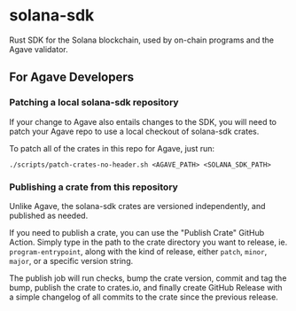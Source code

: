 # solana-sdk

Rust SDK for the Solana blockchain, used by on-chain programs and the Agave
validator.

## For Agave Developers

### Patching a local solana-sdk repository

If your change to Agave also entails changes to the SDK, you will need to patch
your Agave repo to use a local checkout of solana-sdk crates.

To patch all of the crates in this repo for Agave, just run:

```console
./scripts/patch-crates-no-header.sh <AGAVE_PATH> <SOLANA_SDK_PATH>
```

### Publishing a crate from this repository

Unlike Agave, the solana-sdk crates are versioned independently, and published
as needed.

If you need to publish a crate, you can use the "Publish Crate" GitHub Action.
Simply type in the path to the crate directory you want to release, ie.
`program-entrypoint`, along with the kind of release, either `patch`, `minor`,
`major`, or a specific version string.

The publish job will run checks, bump the crate version, commit and tag the
bump, publish the crate to crates.io, and finally create GitHub Release with
a simple changelog of all commits to the crate since the previous release.
